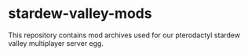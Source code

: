 # stardew-valley-mods

This repository contains mod archives used for our pterodactyl stardew valley multiplayer server egg.
